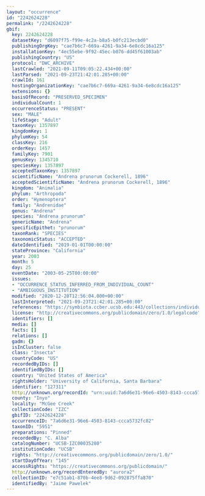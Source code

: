 ```yaml
---
layout: "occurrence"
id: "2242624228"
permalink: "/2242624228"
gbif:
  key: 2242624228
  datasetKey: "d6097f75-f99e-4c2a-b8a5-b0fc213ecbd0"
  publishingOrgKey: "cae7b6c7-669a-4261-9a34-6e8cdc16a125"
  installationKey: "4ec55ebe-9f92-45ec-b076-dd45f61003ab"
  publishingCountry: "US"
  protocol: "DWC_ARCHIVE"
  lastCrawled: "2021-09-11T09:05:22.434+00:00"
  lastParsed: "2021-09-23T21:42:01.285+00:00"
  crawlId: 161
  hostingOrganizationKey: "cae7b6c7-669a-4261-9a34-6e8cdc16a125"
  extensions: {}
  basisOfRecord: "PRESERVED_SPECIMEN"
  individualCount: 1
  occurrenceStatus: "PRESENT"
  sex: "MALE"
  lifeStage: "Adult"
  taxonKey: 1357897
  kingdomKey: 1
  phylumKey: 54
  classKey: 216
  orderKey: 1457
  familyKey: 7901
  genusKey: 1345710
  speciesKey: 1357897
  acceptedTaxonKey: 1357897
  scientificName: "Andrena prunorum Cockerell, 1896"
  acceptedScientificName: "Andrena prunorum Cockerell, 1896"
  kingdom: "Animalia"
  phylum: "Arthropoda"
  order: "Hymenoptera"
  family: "Andrenidae"
  genus: "Andrena"
  species: "Andrena prunorum"
  genericName: "Andrena"
  specificEpithet: "prunorum"
  taxonRank: "SPECIES"
  taxonomicStatus: "ACCEPTED"
  dateIdentified: "2019-01-01T00:00:00"
  stateProvince: "California"
  year: 2003
  month: 5
  day: 25
  eventDate: "2003-05-25T00:00:00"
  issues:
  - "OCCURRENCE_STATUS_INFERRED_FROM_INDIVIDUAL_COUNT"
  - "AMBIGUOUS_INSTITUTION"
  modified: "2020-12-28T12:56:04.000+00:00"
  lastInterpreted: "2021-09-23T21:42:01.285+00:00"
  references: "https://symbiota.ccber.ucsb.edu:443/collections/individual/index.php?occid=127311"
  license: "http://creativecommons.org/publicdomain/zero/1.0/legalcode"
  identifiers: []
  media: []
  facts: []
  relations: []
  gadm: {}
  isInCluster: false
  class: "Insecta"
  countryCode: "US"
  recordedByIDs: []
  identifiedByIDs: []
  country: "United States of America"
  rightsHolder: "University of California, Santa Barbara"
  identifier: "127311"
  http://unknown.org/recordId: "urn:uuid:7a6d6e31-96e6-4503-8143-ccca5732fc82"
  county: "Inyo"
  locality: "McGee Creek"
  collectionCode: "IZC"
  gbifID: "2242624228"
  occurrenceID: "7a6d6e31-96e6-4503-8143-ccca5732fc82"
  taxonID: "5951"
  preparations: "Pinned"
  recordedBy: "C. Alba"
  catalogNumber: "UCSB-IZC00035280"
  institutionCode: "UCSB"
  rights: "http://creativecommons.org/publicdomain/zero/1.0/"
  startDayOfYear: "145"
  accessRights: "https://creativecommons.org/publicdomain/"
  http://unknown.org/recordEnteredBy: "aurora2"
  collectionID: "e7c51ab1-870b-4ee8-9d62-092875ffa870"
  identifiedBy: "Jaime Pawelek"
---
```

